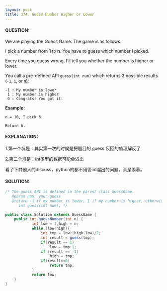 ```yaml
---
layout: post
title: 374. Guess Number Higher or Lower
---
```


#### QUESTION:

We are playing the Guess Game. The game is as follows:

I pick a number from **1** to **n**. You have to guess which number I picked.

Every time you guess wrong, I'll tell you whether the number is higher or lower.

You call a pre-defined API `guess(int num)` which returns 3 possible results (`-1`, `1`, or `0`):

```
-1 : My number is lower
 1 : My number is higher
 0 : Congrats! You got it!

```

**Example:**

```
n = 10, I pick 6.

Return 6.
```

#### EXPLANATION:

1.第一个坑是：其实第一次的时候是把题目的 guess 反回的值理解反了

2.第二个坑是：int类型的数据可能会溢出



看了下其他人的discuss，python的都不用管int溢出的问题，真是羡慕。

#### SOLUTION:

```java
/* The guess API is defined in the parent class GuessGame.
   @param num, your guess
   @return -1 if my number is lower, 1 if my number is higher, otherwise return 0
      int guess(int num); */

public class Solution extends GuessGame {
    public int guessNumber(int n) {
            int low = 1,high = n;
            while (low<high){
                int tmp = low+(high-low)/2;
                int result = guess(tmp);
                if(result == 1)
                    low = tmp+1;
                if (result == -1)
                    high = tmp;
                if(result==0)
                    return tmp;
            }
            return low;
    }
}
```

